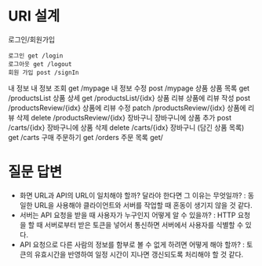 # URI 설계

로그인/회원가입

    로그인 get /login
    로그아웃 get /logout
    회원 가입 post /signIn
내 정보
    내 정보 조회 get /mypage
    내 정보 수정 post /mypage
상품
    상품 목록 get /productsList
    상품 상세 get /productsList/{idx}
상품 리뷰
    상품에 리뷰 작성 post /productsReview/{idx}
    상품에 리뷰 수정 patch  /productsReview/{idx}
    상품에 리뷰 삭제 delete /productsReview/{idx}
장바구니
    장바구니에 상품 추가 post /carts/{idx}
    장바구니에 상품 삭제 delete /carts/{idx}
    장바구니 (담긴 상품 목록) get /carts
구매
    주문하기 get /orders
    주문 목록 get/

# 질문 답변

- 화면 URL과 API의 URL이 일치해야 할까? 달라야 한다면 그 이유는 무엇일까?
    : 동일한 URL을 사용해야 클라이언트와 서버를 작업할 때 혼동이 생기지 않을 것 같다. 
- 서버는 API 요청을 받을 때 사용자가 누구인지 어떻게 알 수 있을까?
    : HTTP 요청을 할 때 서버로부터 받은 토큰을 넣어서 통신하면 서버에서 사용자를 식별할 수 있다.
- API 요청으로 다른 사람의 정보를 함부로 볼 수 없게 하려면 어떻게 해야 할까?
    : 토큰의 유효시간을 반영하여 일정 시간이 지나면 갱신되도록 처리해야 할 것 같다.
